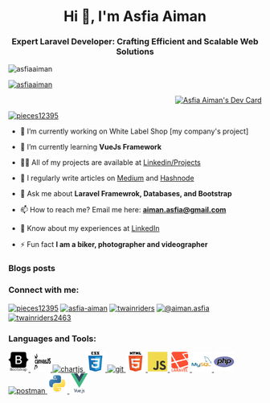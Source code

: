 <h1 align="center">Hi 👋, I'm Asfia Aiman</h1>
<h3 align="center">Expert Laravel Developer: Crafting Efficient and Scalable Web Solutions</h3>

<p align="left"> <img src="https://komarev.com/ghpvc/?username=asfiaaiman&label=Profile%20views&color=0e75b6&style=flat" alt="asfiaaiman" /> </p>


<p align="left"> <a href="https://github.com/ryo-ma/github-profile-trophy"><img src="https://github-profile-trophy.vercel.app/?username=asfiaaiman" alt="asfiaaiman" width="600"/></a> </p>
<p align="right"><a href="https://app.daily.dev/asfiaaiman"><img src="https://api.daily.dev/devcards/v2/YJCVcoOYTZe70mgkUK6Ub.png?r=rtj&type=default" width="356" alt="Asfia Aiman's Dev Card"/></a></p>

<p align="left"> <a href="https://twitter.com/pieces12395" target="blank"><img src="https://img.shields.io/twitter/follow/pieces12395?logo=twitter&style=for-the-badge" alt="pieces12395" /></a> </p>

- 🔭 I’m currently working on White Label Shop [my company's project]

- 🌱 I’m currently learning **VueJs Framework**

- 👨‍💻 All of my projects are available at [Linkedin/Projects](https://www.linkedin.com/in/asfia-aiman/details/projects/)

- 📝 I regularly write articles on [Medium](https://medium.com/@aiman.asfia) and [Hashnode](https://asfiaaiman.hashnode.dev/)

- 💬 Ask me about **Laravel Framewrok, Databases, and Bootstrap**

- 📫 How to reach me? Email me here: **aiman.asfia@gmail.com**

- 📄 Know about my experiences at [LinkedIn](https://www.linkedin.com/in/asfia-aiman/details/experience/)

- ⚡ Fun fact **I am a biker, photographer and videographer**

### Blogs posts
<!-- BLOG-POST-LIST:START -->
<!-- BLOG-POST-LIST:END -->

<h3 align="left">Connect with me:</h3>
<p align="left">
<a href="https://twitter.com/pieces12395" target="blank"><img align="center" src="https://raw.githubusercontent.com/rahuldkjain/github-profile-readme-generator/master/src/images/icons/Social/twitter.svg" alt="pieces12395" height="30" width="40" /></a>
<a href="https://linkedin.com/in/asfia-aiman" target="blank"><img align="center" src="https://raw.githubusercontent.com/rahuldkjain/github-profile-readme-generator/master/src/images/icons/Social/linked-in-alt.svg" alt="asfia-aiman" height="30" width="40" /></a>
<a href="https://instagram.com/twainriders" target="blank"><img align="center" src="https://raw.githubusercontent.com/rahuldkjain/github-profile-readme-generator/master/src/images/icons/Social/instagram.svg" alt="twainriders" height="30" width="40" /></a>
<a href="https://medium.com/@aiman.asfia" target="blank"><img align="center" src="https://raw.githubusercontent.com/rahuldkjain/github-profile-readme-generator/master/src/images/icons/Social/medium.svg" alt="@aiman.asfia" height="30" width="40" /></a>
<a href="https://www.youtube.com/c/twainriders2463" target="blank"><img align="center" src="https://raw.githubusercontent.com/rahuldkjain/github-profile-readme-generator/master/src/images/icons/Social/youtube.svg" alt="twainriders2463" height="30" width="40" /></a>
</p>

<h3 align="left">Languages and Tools:</h3>
<p align="left"> <a href="https://getbootstrap.com" target="_blank" rel="noreferrer"> <img src="https://raw.githubusercontent.com/devicons/devicon/master/icons/bootstrap/bootstrap-plain-wordmark.svg" alt="bootstrap" width="40" height="40"/> </a> <a href="https://canvasjs.com" target="_blank" rel="noreferrer"> <img src="https://raw.githubusercontent.com/Hardik0307/Hardik0307/master/assets/canvasjs-charts.svg" alt="canvasjs" width="40" height="40"/> </a> <a href="https://www.chartjs.org" target="_blank" rel="noreferrer"> <img src="https://www.chartjs.org/media/logo-title.svg" alt="chartjs" width="40" height="40"/> </a> <a href="https://www.w3schools.com/css/" target="_blank" rel="noreferrer"> <img src="https://raw.githubusercontent.com/devicons/devicon/master/icons/css3/css3-original-wordmark.svg" alt="css3" width="40" height="40"/> </a> <a href="https://git-scm.com/" target="_blank" rel="noreferrer"> <img src="https://www.vectorlogo.zone/logos/git-scm/git-scm-icon.svg" alt="git" width="40" height="40"/> </a> <a href="https://www.w3.org/html/" target="_blank" rel="noreferrer"> <img src="https://raw.githubusercontent.com/devicons/devicon/master/icons/html5/html5-original-wordmark.svg" alt="html5" width="40" height="40"/> </a> <a href="https://developer.mozilla.org/en-US/docs/Web/JavaScript" target="_blank" rel="noreferrer"> <img src="https://raw.githubusercontent.com/devicons/devicon/master/icons/javascript/javascript-original.svg" alt="javascript" width="40" height="40"/> </a> <a href="https://laravel.com/" target="_blank" rel="noreferrer"> <img src="https://raw.githubusercontent.com/devicons/devicon/master/icons/laravel/laravel-plain-wordmark.svg" alt="laravel" width="40" height="40"/> </a> <a href="https://www.mysql.com/" target="_blank" rel="noreferrer"> <img src="https://raw.githubusercontent.com/devicons/devicon/master/icons/mysql/mysql-original-wordmark.svg" alt="mysql" width="40" height="40"/> </a> <a href="https://www.php.net" target="_blank" rel="noreferrer"> <img src="https://raw.githubusercontent.com/devicons/devicon/master/icons/php/php-original.svg" alt="php" width="40" height="40"/> </a> <a href="https://postman.com" target="_blank" rel="noreferrer"> <img src="https://www.vectorlogo.zone/logos/getpostman/getpostman-icon.svg" alt="postman" width="40" height="40"/> </a> <a href="https://www.python.org" target="_blank" rel="noreferrer"> <img src="https://raw.githubusercontent.com/devicons/devicon/master/icons/python/python-original.svg" alt="python" width="40" height="40"/> </a> <a href="https://vuejs.org/" target="_blank" rel="noreferrer"> <img src="https://raw.githubusercontent.com/devicons/devicon/master/icons/vuejs/vuejs-original-wordmark.svg" alt="vuejs" width="40" height="40"/> </a> </p>

